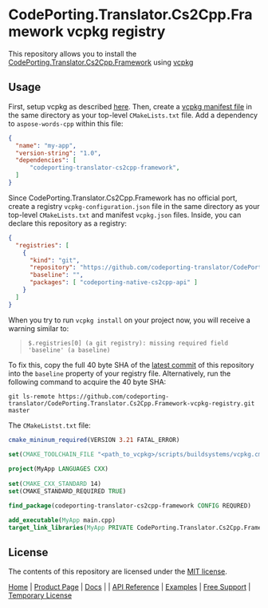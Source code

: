 # CodePorting.Translator.Cs2Cpp.Framework vcpkg registry
This repository allows you to install the [CodePorting.Translator.Cs2Cpp.Framework](https://products.codeporting.com/native/cs2cpp) using [vcpkg](https://www.vcpkg.io/)

## Usage

First, setup vcpkg as described [here](https://vcpkg.io/en/getting-started.html). Then, create a [vcpkg manifest file](https://vcpkg.io/en/docs/maintainers/manifest-files.html) in the same directory as your top-level `CMakeLists.txt` file. Add a dependency to `aspose-words-cpp` within this file:

```json
{
  "name": "my-app",
  "version-string": "1.0",
  "dependencies": [
      "codeporting-translator-cs2cpp-framework",
  ]
}
```

Since CodePorting.Translator.Cs2Cpp.Framework has no official port, create a registry `vcpkg-configuration.json` file in the same directory as your top-level `CMakeLists.txt` and manifest `vcpkg.json` files. Inside, you can declare this repository as a registry:

```json
{
  "registries": [
    {
      "kind": "git",
      "repository": "https://github.com/codeporting-translator/CodePorting.Translator.Cs2Cpp.Framework-vcpkg-registry.git",
	  "baseline": "",
      "packages": [ "codeporting-native-cs2cpp-api" ]
    }
  ]
}
```

When you try to run `vcpkg install` on your project now, you will receive a warning similar to:

> `$.registries[0] (a git registry): missing required field 'baseline' (a baseline)`

To fix this, copy the full 40 byte SHA of the [latest commit](https://github.com/codeporting-translator/CodePorting.Translator.Cs2Cpp.Framework-vcpkg-registry/tree/master) of this repository into the `baseline` property of your registry file. Alternatively, run the following command to acquire the 40 byte SHA:
 
```
git ls-remote https://github.com/codeporting-translator/CodePorting.Translator.Cs2Cpp.Framework-vcpkg-registry.git master
```
 
The `CMakeListst.txt` file:
```cmake
cmake_mininum_required(VERSION 3.21 FATAL_ERROR)

set(CMAKE_TOOLCHAIN_FILE "<path_to_vcpkg>/scripts/buildsystems/vcpkg.cmake")
 
project(MyApp LANGUAGES CXX)
 
set(CMAKE_CXX_STANDARD 14)
set(CMAKE_STANDARD_REQUIRED TRUE)

find_package(codeporting-translator-cs2cpp-framework CONFIG REQURED)

add_executable(MyApp main.cpp)
target_link_libraries(MyApp PRIVATE CodePorting.Translator.Cs2Cpp.Framework)
```

## License

The contents of this repository are licensed under the [MIT license](https://github.com/aspose-words/Aspose.Words-for-C/blob/master/LICENSE).


[Home](https://www.codeporting.com/) | [Product Page](https://products.codeporting.com/native/cs2cpp) | [Docs](https://docs.codeporting.com/translator/cs2cpp/) | | [API Reference](https://apireference.codeporting.com/translator/cs2cpp) | [Examples](https://github.com/codeporting-translator/codeporting-translator-cs2cpp) | [Free Support](https://forum.codeporting.com/c/native/5) |  [Temporary License](https://purchase.codeporting.com/temporary-license)
